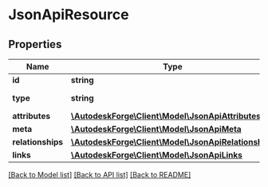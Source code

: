 # JsonApiResource

## Properties
Name | Type | Description | Notes
------------ | ------------- | ------------- | -------------
**id** | **string** | resource id | 
**type** | **string** | resource type | 
**attributes** | [**\AutodeskForge\Client\Model\JsonApiAttributes**](JsonApiAttributes.md) |  | [optional] 
**meta** | [**\AutodeskForge\Client\Model\JsonApiMeta**](JsonApiMeta.md) |  | [optional] 
**relationships** | [**\AutodeskForge\Client\Model\JsonApiRelationships**](JsonApiRelationships.md) |  | [optional] 
**links** | [**\AutodeskForge\Client\Model\JsonApiLinks**](JsonApiLinks.md) |  | [optional] 

[[Back to Model list]](../README.md#documentation-for-models) [[Back to API list]](../README.md#documentation-for-api-endpoints) [[Back to README]](../README.md)


